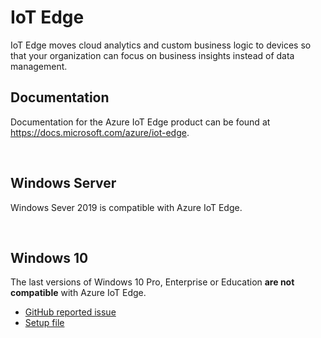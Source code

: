 # IoT Edge
IoT Edge moves cloud analytics and custom business logic to devices so that your organization can focus on business insights instead of data management.

## Documentation
Documentation for the Azure IoT Edge product can be found at https://docs.microsoft.com/azure/iot-edge.

<br>

## Windows Server
Windows Sever 2019 is compatible with Azure IoT Edge.

<br>

## Windows 10
The last versions of Windows 10 Pro, Enterprise or Education **are not compatible** with Azure IoT Edge.
 * [GitHub reported issue](https://github.com/Azure/iotedge/issues/2400)
 * [Setup file](https://github.com/Azure/iotedge/blob/master/scripts/windows/setup/IotEdgeSecurityDaemon.ps1)
